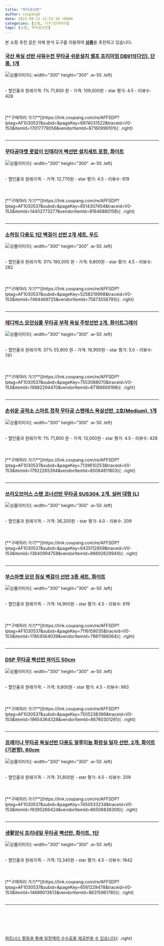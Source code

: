 ```yaml
---
title: "무타공선반"
author: coupang6
date: 2023-09-12 12:52:18 +0800
categories: [쇼핑, 가구/인테리어]
tags: [쇼핑, 무타공선반]
---
```


본 쇼핑 추천 글은 자체 분석 도구를 이용하여 [**상품**](https://link.coupang.com/a/bao1ui)을 추천하고 있습니다.

### [국산 욕실 선반 샤워수전 무타공 쉬운설치 셀프 프리미엄 DB911[다인], 단품, 1개](https://link.coupang.com/re/AFFSDP?lptag=AF1030537&subid=&pageKey=6974031522&traceid=V0-153&itemId=17017779056&vendorItemId=87160999101)

![상품이미지](https://thumbnail6.coupangcdn.com/thumbnails/remote/230x230ex/image/vendor_inventory/5691/e2a0aa042e3452d17ccc0784321cdb5164d2a2807e52029985a3c8729553.png){: width="300" height="300" .w-50 .left}


<br>
- 할인율과 원래가격: 1%  71,800   원
- 가격: 109,000원
- star 평가: 4.5
- 리뷰수: 428
<br>
<br>
<br>
<br>
[**구매하러 가기**](https://link.coupang.com/re/AFFSDP?lptag=AF1030537&subid=&pageKey=6974031522&traceid=V0-153&itemId=17017779056&vendorItemId=87160999101){: .right}
<br>
<br>

---

### [무타공마켓 못없이 인테리어 벽선반 설치세트 포함, 화이트](https://link.coupang.com/re/AFFSDP?lptag=AF1030537&subid=&pageKey=6514307454&traceid=V0-153&itemId=14402773277&vendorItemId=81646880158)

![상품이미지](https://thumbnail10.coupangcdn.com/thumbnails/remote/230x230ex/image/vendor_inventory/20be/2b9e4aa11423ed8886cb3db7a9b60ab0b232f279b341a686c3b200584317.jpg){: width="300" height="300" .w-50 .left}


<br>
- 할인율과 원래가격: 
- 가격: 12,770원
- star 평가: 4.5
- 리뷰수: 619
<br>
<br>
<br>
<br>
[**구매하러 가기**](https://link.coupang.com/re/AFFSDP?lptag=AF1030537&subid=&pageKey=6514307454&traceid=V0-153&itemId=14402773277&vendorItemId=81646880158){: .right}
<br>
<br>

---

### [소하임 다용도 1단 벽걸이 선반 2개 세트, 우드](https://link.coupang.com/re/AFFSDP?lptag=AF1030537&subid=&pageKey=5258219998&traceid=V0-153&itemId=7464469725&vendorItemId=75873556793)

![상품이미지](https://thumbnail8.coupangcdn.com/thumbnails/remote/230x230ex/image/vendor_inventory/07af/1b370840ec5857c09dca6aa5581464fa2ed276ba01489829de76618eb06d.jpg){: width="300" height="300" .w-50 .left}


<br>
- 할인율과 원래가격: 31%  190,000   원
- 가격: 9,800원
- star 평가: 4.5
- 리뷰수: 282
<br>
<br>
<br>
<br>
[**구매하러 가기**](https://link.coupang.com/re/AFFSDP?lptag=AF1030537&subid=&pageKey=5258219998&traceid=V0-153&itemId=7464469725&vendorItemId=75873556793){: .right}
<br>
<br>

---

### [레디박스 모던심플 무타공 부착 욕실 주방선반 2개, 화이트그레이](https://link.coupang.com/re/AFFSDP?lptag=AF1030537&subid=&pageKey=7553088070&traceid=V0-153&itemId=19882294470&vendorItemId=87186656198)

![상품이미지](https://thumbnail10.coupangcdn.com/thumbnails/remote/230x230ex/image/vendor_inventory/2499/a9f3e19b15d0550cb8d08986e23fbb7dbd424a035380561e637d641a7c77.jpg){: width="300" height="300" .w-50 .left}


<br>
- 할인율과 원래가격: 37%  55,900   원
- 가격: 16,900원
- star 평가: 5.0
- 리뷰수: 741
<br>
<br>
<br>
<br>
[**구매하러 가기**](https://link.coupang.com/re/AFFSDP?lptag=AF1030537&subid=&pageKey=7553088070&traceid=V0-153&itemId=19882294470&vendorItemId=87186656198){: .right}
<br>
<br>

---

### [손쉬운 공작소 스마트 접착 무타공 스텐레스 욕실선반, 2호(Medium), 1개](https://link.coupang.com/re/AFFSDP?lptag=AF1030537&subid=&pageKey=7139610253&traceid=V0-153&itemId=17922265394&vendorItemId=85084811803)

![상품이미지](https://thumbnail8.coupangcdn.com/thumbnails/remote/230x230ex/image/vendor_inventory/ea16/a93fae0187d1e59e258a4fc78772efc0d365682d9a8cd6d833782c47be92.jpg){: width="300" height="300" .w-50 .left}


<br>
- 할인율과 원래가격: 1%  71,800   원
- 가격: 13,000원
- star 평가: 4.5
- 리뷰수: 428
<br>
<br>
<br>
<br>
[**구매하러 가기**](https://link.coupang.com/re/AFFSDP?lptag=AF1030537&subid=&pageKey=7139610253&traceid=V0-153&itemId=17922265394&vendorItemId=85084811803){: .right}
<br>
<br>

---

### [쓰리오브어스 스텐 코너선반 무타공 SUS304, 2개, 실버 대형 (L)](https://link.coupang.com/re/AFFSDP?lptag=AF1030537&subid=&pageKey=6425112859&traceid=V0-153&itemId=13840994758&vendorItemId=86692629949)

![상품이미지](https://thumbnail10.coupangcdn.com/thumbnails/remote/230x230ex/image/vendor_inventory/1a7c/a1781108385f8ca1f82b9cb15c34a270661d1c0469e41f509f5310fcba2a.jpg){: width="300" height="300" .w-50 .left}


<br>
- 할인율과 원래가격: 
- 가격: 36,200원
- star 평가: 4.0
- 리뷰수: 209
<br>
<br>
<br>
<br>
[**구매하러 가기**](https://link.coupang.com/re/AFFSDP?lptag=AF1030537&subid=&pageKey=6425112859&traceid=V0-153&itemId=13840994758&vendorItemId=86692629949){: .right}
<br>
<br>

---

### [부스마켓 모던 침실 벽걸이 선반 3종 세트, 화이트](https://link.coupang.com/re/AFFSDP?lptag=AF1030537&subid=&pageKey=7116158035&traceid=V0-153&itemId=17804564039&vendorItemId=79811186064)

![상품이미지](https://thumbnail10.coupangcdn.com/thumbnails/remote/230x230ex/image/rs_quotation_api/akopiob8/a137f258bf1e42c4bd27f5734963d8e4.jpg){: width="300" height="300" .w-50 .left}


<br>
- 할인율과 원래가격: 
- 가격: 14,900원
- star 평가: 4.5
- 리뷰수: 619
<br>
<br>
<br>
<br>
[**구매하러 가기**](https://link.coupang.com/re/AFFSDP?lptag=AF1030537&subid=&pageKey=7116158035&traceid=V0-153&itemId=17804564039&vendorItemId=79811186064){: .right}
<br>
<br>

---

### [DSP 무타공 벽선반 와이드 50cm](https://link.coupang.com/re/AFFSDP?lptag=AF1030537&subid=&pageKey=7505238366&traceid=V0-153&itemId=19654364328&vendorItemId=86760301261)

![상품이미지](https://thumbnail10.coupangcdn.com/thumbnails/remote/230x230ex/image/vendor_inventory/a501/30fe89c2e665dfd4bcbeb2e0c117b6b910e131871ced3335a8a4e78ddc1b.jpg){: width="300" height="300" .w-50 .left}


<br>
- 할인율과 원래가격: 
- 가격: 9,800원
- star 평가: 4.5
- 리뷰수: 983
<br>
<br>
<br>
<br>
[**구매하러 가기**](https://link.coupang.com/re/AFFSDP?lptag=AF1030537&subid=&pageKey=7505238366&traceid=V0-153&itemId=19654364328&vendorItemId=86760301261){: .right}
<br>
<br>

---

### [프레이나 무타공 욕실선반 다용도 알루미늄 화장실 일자 선반, 2개, 화이트 (기본형), 60cm](https://link.coupang.com/re/AFFSDP?lptag=AF1030537&subid=&pageKey=7450533234&traceid=V0-153&itemId=19395266424&vendorItemId=86506838306)

![상품이미지](https://thumbnail6.coupangcdn.com/thumbnails/remote/230x230ex/image/vendor_inventory/a0e9/1e6183b93954b2a4c1859c9f58b8e6b8937b7ad87c0fe9f5f99e8a4d7183.jpg){: width="300" height="300" .w-50 .left}


<br>
- 할인율과 원래가격: 
- 가격: 31,800원
- star 평가: 4.0
- 리뷰수: 209
<br>
<br>
<br>
<br>
[**구매하러 가기**](https://link.coupang.com/re/AFFSDP?lptag=AF1030537&subid=&pageKey=7450533234&traceid=V0-153&itemId=19395266424&vendorItemId=86506838306){: .right}
<br>
<br>

---

### [생활양식 프리네일 무타공 벽선반, 화이트, 1단](https://link.coupang.com/re/AFFSDP?lptag=AF1030537&subid=&pageKey=6561229478&traceid=V0-153&itemId=14689013613&vendorItemId=86315961780)

![상품이미지](https://thumbnail10.coupangcdn.com/thumbnails/remote/230x230ex/image/vendor_inventory/5bc9/401888bc1aaecb8c26c7f1234662e5910413ef86c0b187edea59dac1e653.jpg){: width="300" height="300" .w-50 .left}


<br>
- 할인율과 원래가격: 
- 가격: 13,340원
- star 평가: 4.5
- 리뷰수: 1642
<br>
<br>
<br>
<br>
[**구매하러 가기**](https://link.coupang.com/re/AFFSDP?lptag=AF1030537&subid=&pageKey=6561229478&traceid=V0-153&itemId=14689013613&vendorItemId=86315961780){: .right}
<br>
<br>

---
<br><br><br><br><br> [파트너스 활동을 통해 일정액의 수수료를 제공받을 수 있습니다](https://link.coupang.com/a/bao1ui){: .right}